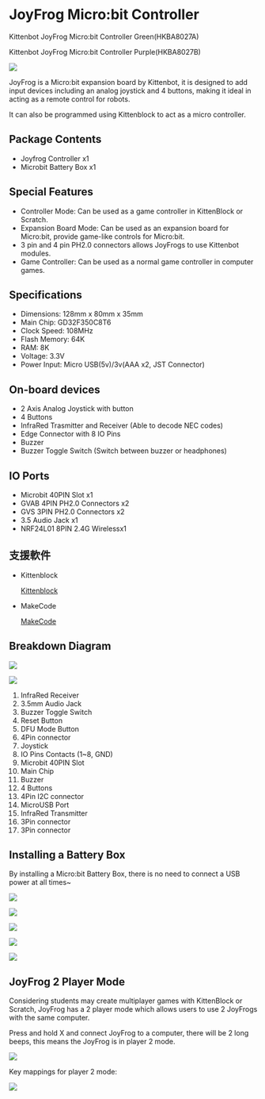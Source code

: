 # JoyFrog Micro:bit Controller

Kittenbot JoyFrog Micro:bit Controller Green(HKBA8027A)

Kittenbot JoyFrog Micro:bit Controller Purple(HKBA8027B)

![](../images/joyfrog1.png)

JoyFrog is a Micro:bit expansion board by Kittenbot, it is designed to add input devices including an analog joystick and 4 buttons, making it ideal in acting as a remote control for robots.

It can also be programmed using Kittenblock to act as a micro controller.

## Package Contents

- Joyfrog Controller x1
- Microbit Battery Box x1

## Special Features

- Controller Mode: Can be used as a game controller in KittenBlock or Scratch.
- Expansion Board Mode: Can be used as an expansion board for Micro:bit, provide game-like controls for Micro:bit.
- 3 pin and 4 pin PH2.0 connectors allows JoyFrogs to use Kittenbot modules.
- Game Controller: Can be used as a normal game controller in computer games.

## Specifications

- Dimensions: 128mm x 80mm x 35mm    
- Main Chip: GD32F350C8T6   
- Clock Speed: 108MHz   
- Flash Memory: 64K   
- RAM: 8K   
- Voltage: 3.3V   
- Power Input: Micro USB(5v)/3v(AAA x2, JST Connector)

## On-board devices

- 2 Axis Analog Joystick with button
- 4 Buttons
- InfraRed Trasmitter and Receiver (Able to decode NEC codes)
- Edge Connector with 8 IO Pins
- Buzzer
- Buzzer Toggle Switch (Switch between buzzer or headphones)

## IO Ports

- Microbit 40PIN Slot x1
- GVAB 4PIN PH2.0 Connectors x2
- GVS 3PIN PH2.0 Connectors x2
- 3.5 Audio Jack x1
- NRF24L01 8PIN 2.4G Wirelessx1

## 支援軟件

- Kittenblock

    [Kittenblock](../../KittenBlock/index)
    
- MakeCode

    [MakeCode](../../Makecode/index)
    
## Breakdown Diagram

![](../images/joyfrog_diag1.png)

![](../images/joyfrog_diag2.png)

1. InfraRed Receiver
2. 3.5mm Audio Jack
3. Buzzer Toggle Switch
4. Reset Button
5. DFU Mode Button
6. 4Pin connector
7. Joystick
8. IO Pins Contacts (1~8, GND)
9. Microbit 40PIN Slot
10. Main Chip
11. Buzzer
12. 4 Buttons
13. 4Pin I2C connector
14. MicroUSB Port
15. InfraRed Transmitter
16. 3Pin connector
17. 3Pin connector

## Installing a Battery Box

By installing a Micro:bit Battery Box, there is no need to connect a USB power at all times~

![](../images/joyfrog_bat1.png)

![](../images/joyfrog_bat2.png)

![](../images/joyfrog_bat3.png)

![](../images/joyfrog_bat4.png)

![](../images/joyfrog_bat5.png)

## JoyFrog 2 Player Mode

Considering students may create multiplayer games with KittenBlock or Scratch, JoyFrog has a 2 player mode which allows users to use 2 JoyFrogs with the same computer.

Press and hold X and connect JoyFrog to a computer, there will be 2 long beeps, this means the JoyFrog is in player 2 mode.

![](../images/joyfrog_2p1.png)

Key mappings for player 2 mode:

![](../images/joyfrog_2p2.png)